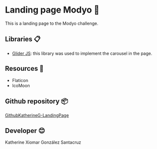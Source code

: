 # Landing page Modyo 🚀

This is a landing page to the Modyo challenge.

## Libraries 📋

* [Glider JS](https://nickpiscitelli.github.io/Glider.js/): this library was used to implement the carousel in the page.
  
## Resources 🎁

* Flaticon
* IcoMoon

## Github repository 📦

[GithubKatherineG-LandingPage](https://github.com/katherinegonzalez/landing-page)

## Developer 😊

Katherine Xiomar González Santacruz

